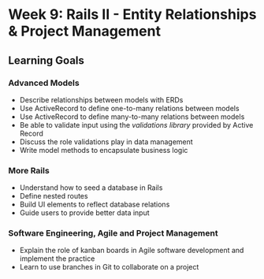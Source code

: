 # Week 9: Rails II - Entity Relationships & Project Management
## Learning Goals

### Advanced Models
- Describe relationships between models with ERDs
- Use ActiveRecord to define one-to-many relations between models
- Use ActiveRecord to define many-to-many relations between models
- Be able to validate input using the *validations library*  provided by Active Record
- Discuss the role validations play in data management
- Write model methods to encapsulate business logic

### More Rails
- Understand how to seed a database in Rails
- Define nested routes
- Build UI elements to reflect database relations
- Guide users to provide better data input

### Software Engineering, Agile and Project Management
- Explain the role of kanban boards in Agile software development and implement the practice
- Learn to use branches in Git to collaborate on a project

